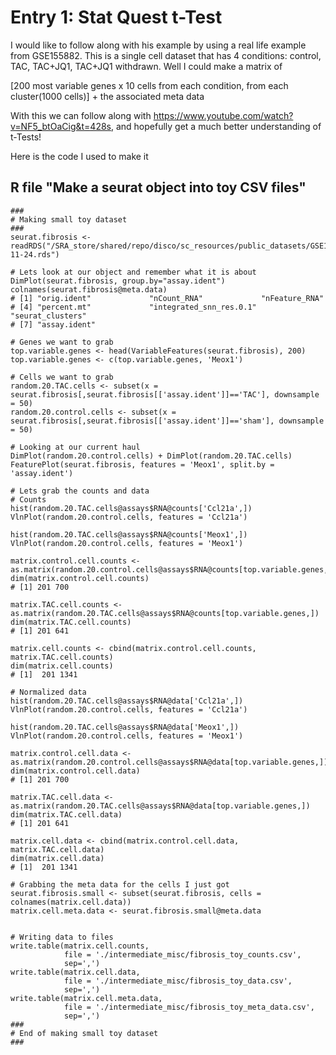 # Entry 1: Stat Quest t-Test
I would like to follow along with his example by using a real life 
example from GSE155882. This is a single cell dataset that has 4
conditions: control, TAC, TAC+JQ1, TAC+JQ1 withdrawn. Well I could make
a matrix of <br>


[200 most variable genes x 10 cells from each condition, from each cluster(1000 cells)] + 
the associated meta data<br>


With this we can follow along with 
https://www.youtube.com/watch?v=NF5_btOaCig&t=428s, and hopefully get a much
better understanding of t-Tests!


Here is the code I used to make it
## R file "Make a seurat object into toy CSV files"
```
###
# Making small toy dataset
###
seurat.fibrosis <- readRDS("/SRA_store/shared/repo/disco/sc_resources/public_datasets/GSE155882/scripts/intermediate_seurat/integrated/integrated_sham_TAC_unannotated_2021-11-24.rds")

# Lets look at our object and remember what it is about
DimPlot(seurat.fibrosis, group.by="assay.ident")
colnames(seurat.fibrosis@meta.data)
# [1] "orig.ident"             "nCount_RNA"             "nFeature_RNA"          
# [4] "percent.mt"             "integrated_snn_res.0.1" "seurat_clusters"       
# [7] "assay.ident"

# Genes we want to grab
top.variable.genes <- head(VariableFeatures(seurat.fibrosis), 200)
top.variable.genes <- c(top.variable.genes, 'Meox1')

# Cells we want to grab
random.20.TAC.cells <- subset(x = seurat.fibrosis[,seurat.fibrosis[['assay.ident']]=='TAC'], downsample = 50)
random.20.control.cells <- subset(x = seurat.fibrosis[,seurat.fibrosis[['assay.ident']]=='sham'], downsample = 50)

# Looking at our current haul
DimPlot(random.20.control.cells) + DimPlot(random.20.TAC.cells)
FeaturePlot(seurat.fibrosis, features = 'Meox1', split.by = 'assay.ident')

# Lets grab the counts and data
# Counts
hist(random.20.TAC.cells@assays$RNA@counts['Ccl21a',])
VlnPlot(random.20.control.cells, features = 'Ccl21a')

hist(random.20.TAC.cells@assays$RNA@counts['Meox1',])
VlnPlot(random.20.control.cells, features = 'Meox1')

matrix.control.cell.counts <- as.matrix(random.20.control.cells@assays$RNA@counts[top.variable.genes,])
dim(matrix.control.cell.counts)
# [1] 201 700

matrix.TAC.cell.counts <- as.matrix(random.20.TAC.cells@assays$RNA@counts[top.variable.genes,])
dim(matrix.TAC.cell.counts)
# [1] 201 641

matrix.cell.counts <- cbind(matrix.control.cell.counts, matrix.TAC.cell.counts)
dim(matrix.cell.counts)
# [1]  201 1341

# Normalized data
hist(random.20.TAC.cells@assays$RNA@data['Ccl21a',])
VlnPlot(random.20.control.cells, features = 'Ccl21a')

hist(random.20.TAC.cells@assays$RNA@data['Meox1',])
VlnPlot(random.20.control.cells, features = 'Meox1')

matrix.control.cell.data <- as.matrix(random.20.control.cells@assays$RNA@data[top.variable.genes,])
dim(matrix.control.cell.data)
# [1] 201 700

matrix.TAC.cell.data <- as.matrix(random.20.TAC.cells@assays$RNA@data[top.variable.genes,])
dim(matrix.TAC.cell.data)
# [1] 201 641

matrix.cell.data <- cbind(matrix.control.cell.data, matrix.TAC.cell.data)
dim(matrix.cell.data)
# [1]  201 1341

# Grabbing the meta data for the cells I just got
seurat.fibrosis.small <- subset(seurat.fibrosis, cells = colnames(matrix.cell.data))
matrix.cell.meta.data <- seurat.fibrosis.small@meta.data


# Writing data to files
write.table(matrix.cell.counts, 
            file = './intermediate_misc/fibrosis_toy_counts.csv',
            sep=',')
write.table(matrix.cell.data, 
            file = './intermediate_misc/fibrosis_toy_data.csv',
            sep=',')
write.table(matrix.cell.meta.data, 
            file = './intermediate_misc/fibrosis_toy_meta_data.csv',
            sep=',')
###
# End of making small toy dataset
###
```